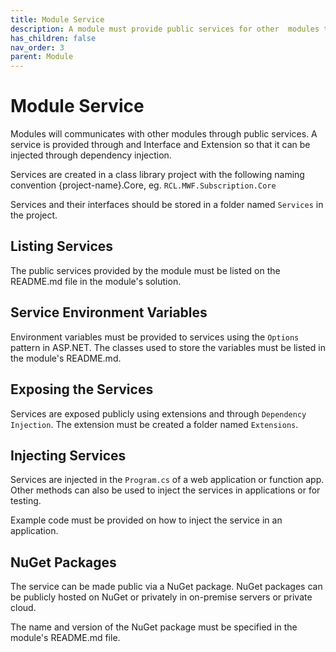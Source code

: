 ```yaml
---
title: Module Service
description: A module must provide public services for other  modules to communicate with it
has_children: false
nav_order: 3
parent: Module
---
```


# Module Service

Modules will communicates with other modules through public services. A service is provided through and Interface and Extension so that it can be injected through dependency injection.

Services are created in a class library project with the following naming convention  {project-name}.Core, eg. ``RCL.MWF.Subscription.Core``

Services and their interfaces should be stored in a folder named ``Services`` in the project.

## Listing Services

The public services provided by the module must be listed on the README.md file in the module's solution.

## Service Environment Variables

Environment variables must be provided to services using the ``Options`` pattern in ASP.NET. The classes used to store the variables must be listed in the module's README.md.

## Exposing the Services

Services are exposed publicly using extensions and through ``Dependency Injection``. The extension must be created a folder named ``Extensions``.

## Injecting Services

Services are injected in the ``Program.cs`` of a web application or function app. Other methods can also be used to inject the services in applications or for testing.

Example code must be provided on how to inject the service in an application.

## NuGet Packages

The service can be made public via a NuGet package. NuGet packages can be publicly hosted on NuGet or privately in on-premise servers or private cloud.

The name and version of the NuGet package must be specified in the module's README.md file.
